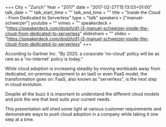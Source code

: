 +++
City = "Zurich"
Year = "2017"
date = "2017-02-27T15:13:03+01:00"
talk_date = ""
talk_start_time = ""
talk_end_time = ""
title = "Inside the Cloud - From Dedicated to Serverless"
type = "talk"
speakers = ["manuel-schweizer"]
youtube = ""
vimeo = ""
speakerdeck = "https://speakerdeck.com/dodzh/d1-i3-manuel-schweizer-inside-the-cloud-from-dedicated-to-serverless"
slideshare = ""
slides = "https://speakerdeck.com/dodzh/d1-i3-manuel-schweizer-inside-the-cloud-from-dedicated-to-serverless"
+++

According to Gartner Inc. "By 2020, a corporate 'no-cloud' policy will be as rare as a 
'no-internet' policy is today."

While cloud adoption is increasing steadily by moving workloads away from dedicated, 
on-premise equipment to an IaaS or even PaaS model, the transformation goes on: 
FaaS, also known as "serverless", is the next step in cloud evolution.

Despite all the buzz it is important to understand the different cloud models and pick the 
one that best suits your current needs.

This presentation will shed some light at various customer requirements and demonstrate 
ways to push cloud adoption in a company while taking it one step at a time.
